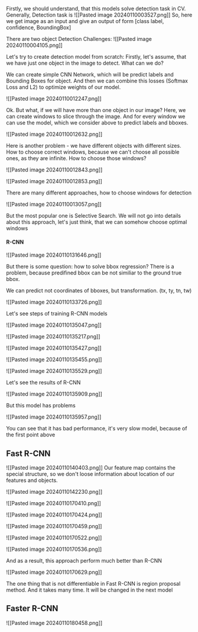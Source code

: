 
Firstly, we should understand, that this models solve detection task in CV.
Generally, Detection task is
![[Pasted image 20240110003527.png]]
So, here we get image as an input and give an output of form [class label, confidence, BoundingBox]

There are two object Detection Challenges:
![[Pasted image 20240110004105.png]]

Let's try to create detection model from scratch:
Firstly, let's assume, that we have just one object in the image to detect. What can we do?

We can create simple CNN Network, which will be predict labels and Bounding Boxes for object. And then we can combine this losses (Softmax Loss and L2) to optimize weights of our model.

![[Pasted image 20240110012247.png]]

Ok. But what, if we will have more than one object in our image?
Here, we can create windows to slice through the image. And for every window we can use the model, which we consider above to predict labels and bboxes.

![[Pasted image 20240110012632.png]]

Here is another problem - we have different objects with different sizes. How to choose correct windows, because we can't choose all possible ones, as they are infinite. How to choose those windows?

![[Pasted image 20240110012843.png]]

![[Pasted image 20240110012853.png]]

There are many different approaches, how to choose windows for detection

![[Pasted image 20240110013057.png]]

But the most popular one is Selective Search. We will not go into details about this approach, let's just think, that we can somehow choose optimal windows

#### R-CNN

![[Pasted image 20240110131646.png]]

But there is some question: how to solve bbox regression? There is a problem, because predifined bbox can be not similiar to the ground true bbox.

We can predict not  coordinates of bboxes, but transformation.
(tx, ty, tn, tw)

![[Pasted image 20240110133726.png]]

Let's see steps of training R-CNN models

![[Pasted image 20240110135047.png]]

![[Pasted image 20240110135217.png]]

![[Pasted image 20240110135427.png]]

![[Pasted image 20240110135455.png]]

![[Pasted image 20240110135529.png]]

Let's see the results of R-CNN

![[Pasted image 20240110135909.png]]

But this model has problems

![[Pasted image 20240110135957.png]]

You can see that it has bad performance, it's very slow model, because of the first point above

## Fast R-CNN
![[Pasted image 20240110140403.png]]
Our feature map contains the special structure, so we don't loose information about location of our features and objects.

![[Pasted image 20240110142230.png]]

![[Pasted image 20240110170410.png]]

![[Pasted image 20240110170424.png]]

![[Pasted image 20240110170459.png]]

![[Pasted image 20240110170522.png]]

![[Pasted image 20240110170536.png]]

And as a result, this approach perform much better than R-CNN

![[Pasted image 20240110170629.png]]

The one thing that is not differentiable in Fast R-CNN is region proposal method. And it takes many time. It will be changed in the next model

## Faster R-CNN

![[Pasted image 20240110180458.png]]

